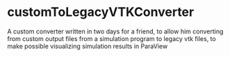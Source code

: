 # customToLegacyVTKConverter
A custom converter written in two days for a friend, to allow him converting from custom output files from a simulation program to legacy vtk files, to make possible visualizing simulation results in ParaView 
